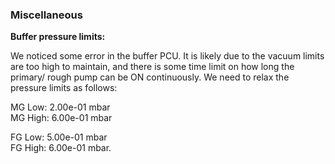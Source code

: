 ### Miscellaneous

**Buffer pressure limits:**

We noticed some error in the buffer PCU. It is likely due to the vacuum limits
are too high to maintain, and there is some time limit on how long the primary/
rough pump can be ON continuously. We need to relax the pressure limits as
follows:

MG Low: 2.00e-01 mbar <br/>
MG High: 6.00e-01 mbar <br/>

FG Low: 5.00e-01 mbar <br/>
FG High: 6.00e-01 mbar. <br/>
